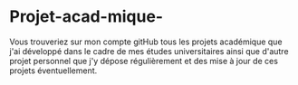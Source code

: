 # Projet-acad-mique-
Vous trouveriez sur mon compte gitHub tous les projets académique que j'ai développé dans le cadre de mes études universitaires ainsi que d'autre projet personnel que j'y dépose régulièrement et des mise à jour de ces projets éventuellement. 
